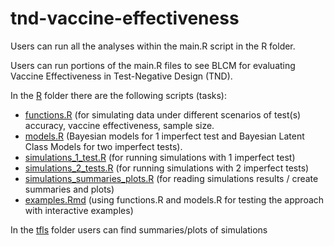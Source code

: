 # tnd-vaccine-effectiveness

Users can run all the analyses within the main.R script in the R folder.

Users can run portions of the main.R files to see BLCM for evaluating Vaccine Effectiveness in Test-Negative Design (TND). 

In the [R](R) folder there are the following scripts (tasks):
- [functions.R](R/functions.R) (for simulating data under different scenarios of test(s) accuracy, vaccine effectiveness, sample size.
- [models.R](R/models.R) (Bayesian models for 1 imperfect test and Bayesian Latent Class Models for two imperfect tests).
- [simulations_1_test.R](R/simulations_1_test.R) (for running simulations with 1 imperfect test)
- [simulations_2_tests.R](R/simulations_2_tests.R) (for running simulations with 2 imperfect tests)
- [simulations_summaries_plots.R](R/simulations_summaries_plots.R) (for reading simulations results / create summaries and plots)
- [examples.Rmd](R/examples.Rmd) (using functions.R and models.R for testing the approach with interactive examples)

In the [tfls](tfls) folder users can find summaries/plots of simulations

